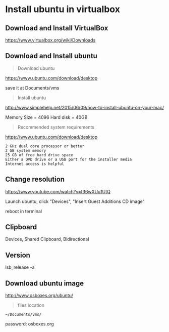 # Install ubuntu in virtualbox

## Download and Install VirtualBox

https://www.virtualbox.org/wiki/Downloads

## Download and Install ubuntu

> Download ubuntu

https://www.ubuntu.com/download/desktop

save it at Documents/vms

> Install ubuntu

http://www.simplehelp.net/2015/06/09/how-to-install-ubuntu-on-your-mac/

Memory Size = 4096
Hard disk = 40GB

> Recommended system requirements

https://www.ubuntu.com/download/desktop

```
2 GHz dual core processor or better
2 GB system memory
25 GB of free hard drive space
Either a DVD drive or a USB port for the installer media
Internet access is helpful
```

## Change resolution

https://www.youtube.com/watch?v=t36wXUu1UtQ

Launch ubuntu, click "Devices", "Insert Guest Additions CD image"

reboot in terminal

## Clipboard

Devices, Shared Clipboard, Bidirectional

## Version

lsb_release -a

## Download ubuntu image

http://www.osboxes.org/ubuntu/

> files location

`~/Documents/vms/`

password: osboxes.org

